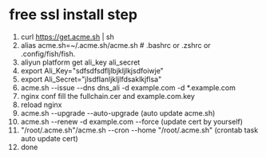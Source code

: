 # free ssl install step

1. curl  https://get.acme.sh | sh
2. alias acme.sh=~/.acme.sh/acme.sh  # .bashrc or .zshrc or .config/fish/fish.
3. aliyun platform get ali_key ali_secret
4. export Ali_Key="sdfsdfsdfljlbjkljlkjsdfoiwje"
5. export Ali_Secret="jlsdflanljkljlfdsaklkjflsa"
6. acme.sh --issue --dns dns_ali -d example.com -d *.example.com 
7. nginx conf fill the fullchain.cer and example.com.key
8. reload nginx
9. acme.sh --upgrade --auto-upgrade (auto update acme.sh)
10. acme.sh --renew -d example.com --force (update cert by yourself)
11. "/root/.acme.sh"/acme.sh --cron --home "/root/.acme.sh" (crontab task auto update cert)
12. done